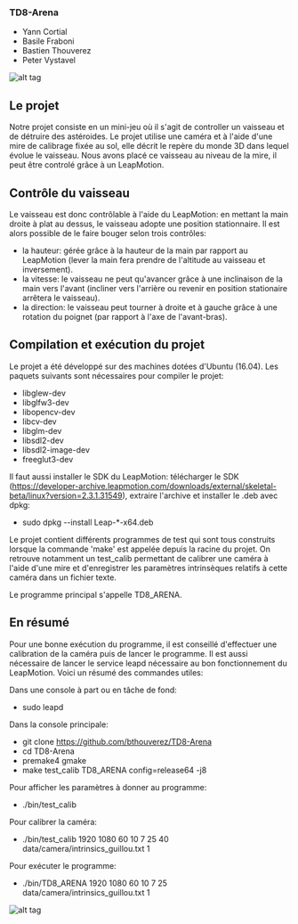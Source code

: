 ### TD8-Arena ###

* Yann Cortial
* Basile Fraboni
* Bastien Thouverez
* Peter Vystavel

![alt tag](http://bthouverez.fr/docs/TD8ARENA2.png)

## Le projet ##

Notre projet consiste en un mini-jeu où il s'agit de controller un vaisseau et de détruire des astéroides. 
Le projet utilise une caméra et à l'aide d'une mire de calibrage fixée au sol, elle décrit le repère du monde 3D dans lequel évolue le vaisseau.
Nous avons placé ce vaisseau au niveau de la mire, il peut être controlé grâce à un LeapMotion.

## Contrôle du vaisseau ##
 
Le vaisseau est donc contrôlable à l'aide du LeapMotion: en mettant la main droite à plat au dessus, le vaisseau adopte une position stationnaire. Il est alors possible de le faire bouger selon trois contrôles:
* la hauteur: gérée grâce à la hauteur de la main par rapport au LeapMotion (lever la main fera prendre de l'altitude au vaisseau et inversement).
* la vitesse: le vaisseau ne peut qu'avancer grâce à une inclinaison de la main vers l'avant (incliner vers l'arrière ou revenir en position stationaire arrêtera le vaisseau).
* la direction: le vaisseau peut tourner à droite et à gauche grâce à une rotation du poignet (par rapport à l'axe de l'avant-bras).

## Compilation et exécution du projet ##

Le projet a été développé sur des machines dotées d'Ubuntu (16.04). Les paquets suivants sont nécessaires pour compiler le projet:

* libglew-dev
* libglfw3-dev
* libopencv-dev 
* libcv-dev
* libglm-dev
* libsdl2-dev
* libsdl2-image-dev
* freeglut3-dev

Il faut aussi installer le SDK du LeapMotion: télécharger le SDK (https://developer-archive.leapmotion.com/downloads/external/skeletal-beta/linux?version=2.3.1.31549), extraire l'archive et installer le .deb avec dpkg:

* sudo dpkg --install Leap-*-x64.deb

Le projet contient différents programmes de test qui sont tous construits lorsque la commande 'make' est appelée depuis la racine du projet. On retrouve notamment un test_calib permettant de calibrer une caméra à l'aide d'une mire et d'enregistrer les paramètres intrinsèques relatifs à cette caméra dans un fichier texte.

Le programme principal s'appelle TD8_ARENA.


## En résumé ##

Pour une bonne exécution du programme, il est conseillé d'effectuer une calibration de la caméra puis de lancer le programme. Il est aussi nécessaire de lancer le service leapd nécessaire au bon 
fonctionnement du LeapMotion.
Voici un résumé des commandes utiles:

Dans une console à part ou en tâche de fond:
* sudo leapd

Dans la console principale:
* git clone https://github.com/bthouverez/TD8-Arena
* cd TD8-Arena
* premake4 gmake
* make test_calib TD8_ARENA config=release64 -j8

Pour afficher les paramètres à donner au programme:
* ./bin/test_calib 

Pour calibrer la caméra:
* ./bin/test_calib 1920 1080 60 10 7 25 40 data/camera/intrinsics_guillou.txt 1 

Pour exécuter le programme:
* ./bin/TD8_ARENA 1920 1080 60 10 7 25 data/camera/intrinsics_guillou.txt 1

![alt tag](http://bthouverez.fr/docs/HEADSHOT_guillou.png)



